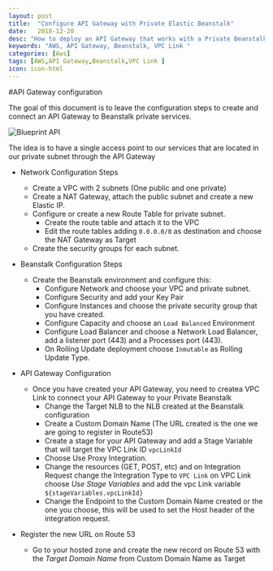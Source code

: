 ```yaml
---
layout: post
title:  "Configure API Gateway with Private Elastic Beanstalk"
date:   2018-12-20
desc: "How to deploy an API Gateway that works with a Private Beanstalk"
keywords: "AWS, API Gateway, Beanstalk, VPC Link "
categories: [Aws]
tags: [AWS,API Gateway,Beanstalk,VPC Link ]
icon: icon-html
---
```



#API Gateway configuration

The goal of this document is to leave the configuration steps to create and connect an API Gateway to Beanstalk private services.

![Blueprint API](api.png)

The idea is to have a single access point to our services that are located in our private subnet through the API Gateway

* Network Configuration Steps

    * Create a VPC with 2 subnets (One public and one private)
    * Create a NAT Gateway, attach the public subnet and create a new Elastic IP.
    * Configure or create a new Route Table for private subnet.
      * Create the route table and attach it to the VPC
      * Edit the route tables adding `0.0.0.0/0` as destination and choose the NAT Gateway as Target
    * Create the security groups for each subnet.

* Beanstalk Configuration Steps
  * Create the Beanstalk environment and configure this:
    * Configure Network and choose your VPC and private subnet.
    * Configure Security and add your Key Pair
    * Configure Instances and choose the private security group that you have created.
    * Configure Capacity and choose an `Load Balanced`  Environment
    * Configure Load Balancer and choose a Network Load Balancer, add a listener port (443) and a Processes port (443).
    * On Rolling Update deployment choose `Inmutable` as Rolling Update Type.

* API Gateway Configuration
  * Once you have created your API Gateway, you need to createa VPC Link to connect your API Gateway to your Private Beanstalk
    * Change the Target NLB to the NLB created at the Beanstalk configuration
    * Create a Custom Domain Name (The URL created is the one we are going to register in Route53)
    * Create a stage for your API Gateway and add a Stage Variable that will target the VPC Link ID `vpcLinkId`
    * Choose Use Proxy Integration.
    * Change the resources (GET, POST, etc) and on Integration Request change the Integration Type to `VPC Link` on VPC Link choose *Use Stage Variables* and add the vpc Link variable `${stageVariables.vpcLinkId}`
    * Change the Endpoint to the Custom Domain Name created or the one you choose, this will be used to set the Host header of the integration request.

* Register the new URL on Route 53
  * Go to your hosted zone and create the new record on Route 53 with the *Target Domain Name* from Custom Domain Name as Target

